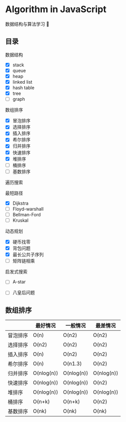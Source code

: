# Algorithm in JavaScript

数据结构与算法学习 🤔

## 目录

数据结构

- [x] stack
- [x] queue
- [x] heap
- [x] linked list
- [x] hash table
- [x] tree
- [ ] graph

数组排序

- [x] 冒泡排序
- [x] 选择排序
- [x] 插入排序
- [x] 希尔排序
- [x] 归并排序
- [x] 快速排序
- [x] 堆排序
- [ ] 桶排序
- [ ] 基数排序

遍历搜索

最短路径
- [x] Dijkstra
- [ ] Floyd-warshall
- [ ] Bellman-Ford
- [ ] Kruskal

动态规划

- [x] 硬币找零
- [x] 背包问题
- [x] 最长公共子序列
- [ ] 矩阵链相乘

启发式搜索

- [ ] A-star
- [ ] 八皇后问题


## 数组排序

|      | 最好情况       | 一般情况       | 最差情况       |
| ---- | ---------- | ---------- | ---------- |
| 冒泡排序 | O(n)       | O(n2)      | O(n2)      |
| 选择排序 | O(n2)      | O(n2)      | O(n2)      |
| 插入排序 | O(n)       | O(n2)      | O(n2)      |
| 希尔排序 | O(n)       | O(n1.3)    | O(n2)      |
| 归并排序 | O(nlog(n)) | O(nlog(n)) | O(nlog(n)) |
| 快速排序 | O(nlog(n)) | O(nlog(n)) | O(n2)      |
| 堆排序  | O(nlog(n)) | O(nlog(n)) | O(nlog(n)) |
| 桶排序  | O(n+k)     | O(n+k)     | O(n2)      |
| 基数排序 | O(nk)      | O(nk)      | O(nk)      |

